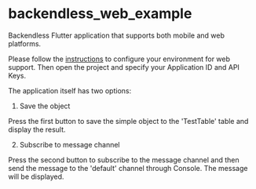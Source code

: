 # backendless_web_example

Backendless Flutter application that supports both mobile and web platforms.

Please follow the [instructions](https://github.com/Backendless/Flutter-SDK#enable-web-support) to configure your environment for web support. Then open the project and specify your Application ID and API Keys.

The application itself has two options:

1. Save the object

Press the first button to save the simple object to the 'TestTable' table and display the result.

2. Subscribe to message channel

Press the second button to subscribe to the message channel and then send the message to the 'default' channel through Console. The message will be displayed.

